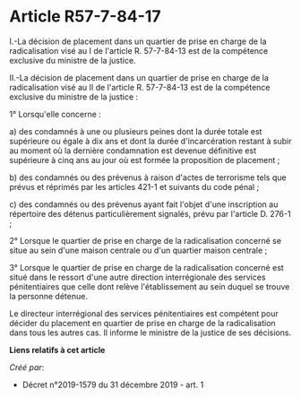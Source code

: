 # Article R57-7-84-17

I.-La décision de placement dans un quartier de prise en charge de la radicalisation visé au I de l'article R. 57-7-84-13 est
de la compétence exclusive du ministre de la justice.

II.-La décision de placement dans un quartier de prise en charge de la radicalisation visé au II de l'article R. 57-7-84-13
est de la compétence exclusive du ministre de la justice :

1° Lorsqu'elle concerne :

a) des condamnés à une ou plusieurs peines dont la durée totale est supérieure ou égale à dix ans et dont la durée
d'incarcération restant à subir au moment où la dernière condamnation est devenue définitive est supérieure à cinq ans au
jour où est formée la proposition de placement ;

b) des condamnés ou des prévenus à raison d'actes de terrorisme tels que prévus et réprimés par les articles 421-1 et
suivants du code pénal ;

c) des condamnés ou des prévenus ayant fait l'objet d'une inscription au répertoire des détenus particulièrement signalés,
prévu par l'article D. 276-1 ;

2° Lorsque le quartier de prise en charge de la radicalisation concerné se situe au sein d'une maison centrale ou d'un
quartier maison centrale ;

3° Lorsque le quartier de prise en charge de la radicalisation concerné est situé dans le ressort d'une autre direction
interrégionale des services pénitentiaires que celle dont relève l'établissement au sein duquel se trouve la personne
détenue.

Le directeur interrégional des services pénitentiaires est compétent pour décider du placement en quartier de prise en charge
de la radicalisation dans tous les autres cas. Il informe le ministre de la justice de ses décisions.

**Liens relatifs à cet article**

_Créé par_:

  - Décret n°2019-1579 du 31 décembre 2019 - art. 1
